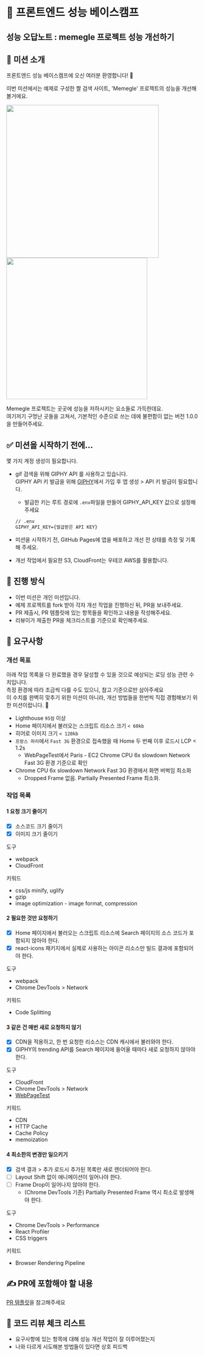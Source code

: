 # 🚀 프론트엔드 성능 베이스캠프

## 성능 오답노트 : memegle 프로젝트 성능 개선하기

## 📕 미션 소개

프론트엔드 성능 베이스캠프에 오신 여러분 환영합니다! 🤗

이번 미션에서는 예제로 구성한 짤 검색 사이트, 'Memegle' 프로젝트의 성능을 개선해볼거에요.

<img width=400 src="https://user-images.githubusercontent.com/81607552/129674696-2fe7251b-90fe-4dec-8bc5-5d47bcc9159c.png"> <img width=370 src="https://user-images.githubusercontent.com/81607552/129674723-03d93732-1aba-42ca-a7cf-d2abe1005847.png">

Memegle 프로젝트는 곳곳에 성능을 저하시키는 요소들로 가득한데요.  
여기저기 구멍난 곳들을 고쳐서, 기본적인 수준으로 쓰는 데에 불편함이 없는 버전 1.0.0을 만들어주세요.

## ✅ 미션을 시작하기 전에...

몇 가지 계정 생성이 필요합니다.

- gif 검색을 위해 GIPHY API 를 사용하고 있습니다.  
  GIPHY API 키 발급을 위해 [GIPHY](https://developers.giphy.com/)에서 가입 후 앱 생성 > API 키 발급이 필요합니다.

  - 발급한 키는 루트 경로에 `.env`파일을 만들어 GIPHY_API_KEY 값으로 설정해주세요

  ```xml
  // .env
  GIPHY_API_KEY={발급받은 API KEY}
  ```

- 미션을 시작하기 전, GitHub Pages에 앱을 배포하고 개선 전 상태를 측정 및 기록해 주세요.
- 개선 작업에서 필요한 S3, CloudFront는 우테코 AWS를 활용합니다.

## 📅 **진행 방식**

- 이번 미션은 개인 미션입니다.
- 예제 프로젝트를 fork 받아 각자 개선 작업을 진행하신 뒤, PR을 보내주세요.
- PR 제출시, PR 템플릿에 있는 항목들을 확인하고 내용을 작성해주세요.
- 리뷰이가 제출한 PR을 체크리스트를 기준으로 확인해주세요.

## **🎯 요구사항**

### 개선 목표

아래 작업 목록을 다 완료했을 경우 달성할 수 있을 것으로 예상되는 로딩 성능 관련 수치입니다.  
측정 환경에 따라 조금씩 다를 수도 있으니, 참고 기준으로만 삼아주세요  
이 수치를 완벽히 맞추기 위한 미션이 아니라, 개선 방법들을 한번씩 직접 경험해보기 위한 미션이랍니다. 🙂

- Lighthouse `95점` 이상
- Home 페이지에서 불러오는 스크립트 리소스 크기 `< 60kb`
- 히어로 이미지 크기 `< 120kb`
- `프랑스 파리`에서 `Fast 3G` 환경으로 접속했을 때 Home 두 번째 이후 로드시 LCP < 1.2s
  - WebPageTest에서 Paris - EC2 Chrome CPU 6x slowdown Network Fast 3G 환경 기준으로 확인
- Chrome CPU 6x slowdown Network Fast 3G 환경에서 화면 버벅임 최소화
  - Dropped Frame 없음. Partially Presented Frame 최소화.

### 작업 목록

#### 1 요청 크기 줄이기

- [x] 소스코드 크기 줄이기
- [x] 이미지 크기 줄이기

도구

- webpack
- CloudFront

키워드

- css/js minify, uglify
- gzip
- image optimization - image format, compression

#### 2 필요한 것만 요청하기

- [x] Home 페이지에서 불러오는 스크립트 리소스에 Search 페이지의 소스 코드가 포함되지 않아야 한다.
- [x] react-icons 패키지에서 실제로 사용하는 아이콘 리소스만 빌드 결과에 포함되어야 한다.

도구

- webpack
- Chrome DevTools > Network

키워드

- Code Splitting

#### 3 같은 건 매번 새로 요청하지 않기

- [x] CDN을 적용하고, 한 번 요청한 리소스는 CDN 캐시에서 불러와야 한다.
- [x] GIPHY의 trending API를 Search 페이지에 들어올 때마다 새로 요청하지 않아야 한다.

도구

- CloudFront
- Chrome DevTools > Network
- [WebPageTest](https://www.webpagetest.org/)

키워드

- CDN
- HTTP Cache
- Cache Policy
- memoization

#### 4 최소한의 변경만 일으키기

- [x] 검색 결과 > 추가 로드시 추가된 목록만 새로 렌더되어야 한다.
- [ ] Layout Shift 없이 애니메이션이 일어나야 한다.
- [ ] Frame Drop이 일어나지 않아야 한다.
  - (Chrome DevTools 기준) Partially Presented Frame 역시 최소로 발생해야 한다.

도구

- Chrome DevTools > Performance
- React Profiler
- CSS triggers

키워드

- Browser Rendering Pipeline

## ✍️ PR에 포함해야 할 내용

[PR 템플릿](https://github.com/woowacourse/frontend-performance-basecamp/blob/main/.github/pull_request_template.md)을 참고해주세요

## 👀 코드 리뷰 체크 리스트

- 요구사항에 있는 항목에 대해 성능 개선 작업이 잘 이루어졌는지
- 나와 다르게 시도해본 방법들이 있다면 상호 피드백
